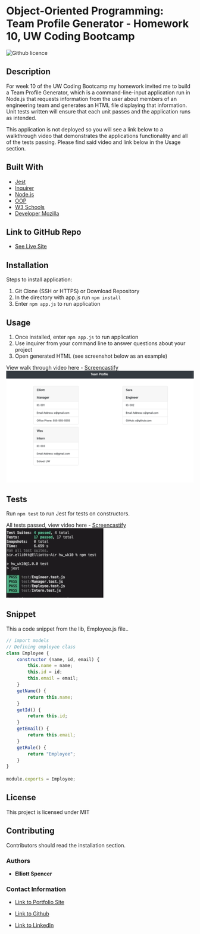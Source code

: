 # Object-Oriented Programming: Team Profile Generator - Homework 10, UW Coding Bootcamp

![Github licence](http://img.shields.io/badge/license-MIT-blue.svg)

## Description

For week 10 of the UW Coding Bootcamp my homework invited me to build a Team Profile Generator, which is a command-line-input application run in Node.js that requests information from the user about members of an engineering team and generates an HTML file displaying that information. Unit tests written will ensure that each unit passes and the application runs as intended.

This application is not deployed so you will see a link below to a walkthrough video that demonstrates the applications functionality and all of the tests passing. Please find said video and link below in the Usage section.

## Built With

* [Jest](https://www.npmjs.com/package/jest)
* [Inquirer](https://www.npmjs.com/package/inquirer)
* [Node.js](https://nodejs.org/en/)
* [OOP](https://www.freecodecamp.org/news/object-oriented-programming-concepts-21bb035f7260/)
* [W3 Schools](https://www.w3schools.com/nodejs/nodejs_filesystem.asp)
* [Developer Mozilla](https://developer.mozilla.org)

## Link to GitHub Repo

* [See Live Site](https://github.com/spencee1315/hw_10)

## Installation 

Steps to install application:

1. Git Clone (SSH or HTTPS) or Download Repository
2. In the directory with app.js run `npm install`
3. Enter `npm app.js` to run application

## Usage 

1. Once installed, enter `npm app.js` to run application
2. Use inquirer from your command line to answer questions about your project
3. Open generated HTML (see screenshot below as an example)

View walk through video here - [Screencastify](https://drive.google.com/file/d/1FI_s1k2mU1kK21aeDuGarcslz7457XU-/view)<br>
<img src="Assets/HW_WK10_Team_Screenshot.png">

## Tests
Run `npm test` to run Jest for tests on constructors.

All tests passed, view video here - [Screencastify](https://drive.google.com/file/d/1XWGkyeoJjdE29CWSsF8WCwB91CCGx7ZZ/view)<br>
<img src="Assets/HW_WK10_Tests.png">

## Snippet
This a code snippet from the lib, Employee.js file..

```javascript
// import models
// Defining employee class
class Employee {
    constructor (name, id, email) {
        this.name = name;
        this.id = id;
        this.email = email;
    }
    getName() {
        return this.name;
    }
    getId() {
        return this.id;
    }
    getEmail() {
        return this.email;
    }
    getRole() {
        return "Employee";
    }
}

module.exports = Employee;
```

## License 
This project is licensed under MIT

## Contributing 
Contributors should read the installation section. 

### Authors

* **Elliott Spencer**

### Contact Information

* [Link to Portfolio Site](https://spencee1315.github.io/hw_wk2/)

* [Link to Github](https://github.com/spencee1315)

* [Link to LinkedIn](https://www.linkedin.com/in/elliott-spencer-886a9818/)
